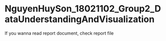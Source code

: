 # NguyenHuySon_18021102_Group2_DataUnderstandingAndVisualization </br>
If you wanna read report document, check report file </br>
